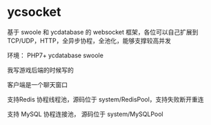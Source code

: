 # ycsocket
基于 swoole 和 ycdatabase 的 websocket 框架，各位可以自己扩展到 TCP/UDP，HTTP，全异步协程，全池化，能够支撑较高并发

环境：
PHP7+
ycdatabase
swoole

我写游戏后端的时候写的

客户端是一个聊天窗口

支持Redis 协程线程池，源码位于 system/RedisPool，支持失败断开重连

支持 MySQL 协程连接池， 源码位于 system/MySQLPool 
